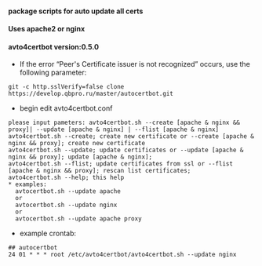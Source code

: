 #### package scripts for auto update all certs
#### Uses apache2 or nginx
#### avto4certbot version:0.5.0

* If the error “Peer's Certificate issuer is not recognized” occurs, use the following parameter: 

```
git -c http.sslVerify=false clone https://develop.qbpro.ru/master/autocertbot.git
```

* begin edit avto4certbot.conf

```
please input pameters: avto4certbot.sh --create [apache & nginx && proxy]| --update [apache & nginx] | --flist [apache & nginx]
avto4certbot.sh --create; create new certificate or --create [apache & nginx && proxy]; create new certificate 
avto4certbot.sh --update; update certificates or --update [apache & nginx && proxy]; update [apache & nginx];
avto4certbot.sh --flist; update certificates from ssl or --flist [apache & nginx && proxy]; rescan list certificates;
avto4certbot.sh --help; this help
* examples:
  avtocertbot.sh --update apache
  or
  avtocertbot.sh --update nginx
  or
  avtocertbot.sh --update apache proxy
```

* example crontab:

```
## autocertbot
24 01 * * * root /etc/avto4certbot/avto4certbot.sh --update nginx
```
